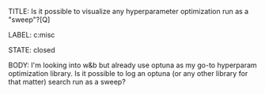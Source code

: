 TITLE:
Is it possible to visualize any hyperparameter optimization run as a "sweep"?[Q]

LABEL:
c:misc

STATE:
closed

BODY:
I'm looking into w&b but already use optuna as my go-to hyperparam optimization library.
Is it possible to log an optuna (or any other library for that matter) search run as a sweep? 



